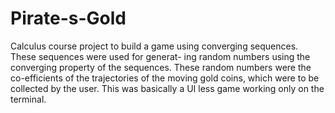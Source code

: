 # Pirate-s-Gold

Calculus course project to build a game using converging sequences. These sequences were used for generat-
ing random numbers using the converging property of the sequences. These random numbers were the co-efficients of the
trajectories of the moving gold coins, which were to be collected by the user. This was basically a UI less game working
only on the terminal.
